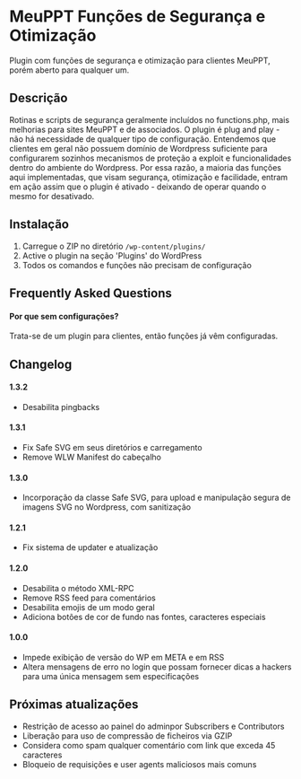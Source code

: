 # MeuPPT Funções de Segurança e Otimização

Plugin com funções de segurança e otimização para clientes MeuPPT, porém aberto para qualquer um.
 
## Descrição
 
Rotinas e scripts de segurança geralmente incluídos no functions.php, mais melhorias para sites MeuPPT e de associados. O plugin é plug and play - não há necessidade de qualquer tipo de configuração. Entendemos que clientes em geral não possuem domínio de Wordpress suficiente para configurarem sozinhos mecanismos de proteção a exploit e funcionalidades dentro do ambiente do Wordpress. Por essa razão, a maioria das funções aqui implementadas, que visam segurança, otimização e facilidade, entram em ação assim que o plugin é ativado - deixando de operar quando o mesmo for desativado.
 
## Instalação
 
1. Carregue o ZIP no diretório `/wp-content/plugins/`
2. Active o plugin na seção 'Plugins' do WordPress
3. Todos os comandos e funções não precisam de configuração
 
## Frequently Asked Questions
 
#### Por que sem configurações?
 
Trata-se de um plugin para clientes, então funções já vêm configuradas.
 
## Changelog 

#### 1.3.2
* Desabilita pingbacks

#### 1.3.1
* Fix Safe SVG em seus diretórios e carregamento
* Remove WLW Manifest do cabeçalho

#### 1.3.0
* Incorporação da classe Safe SVG, para upload e manipulação segura de imagens SVG no Wordpress, com sanitização

#### 1.2.1
* Fix sistema de updater e atualização

#### 1.2.0
* Desabilita o método XML-RPC
* Remove RSS feed para comentários
* Desabilita emojis de um modo geral
* Adiciona botões de cor de fundo nas fontes, caracteres especiais
 
#### 1.0.0
* Impede exibição de versão do WP em META e em RSS
* Altera mensagens de erro no login que possam fornecer dicas a hackers para uma única mensagem sem especificações

## Próximas atualizações

* Restrição de acesso ao painel do adminpor Subscribers e Contributors
* Liberação para uso de compressão de ficheiros via GZIP
* Considera como spam qualquer comentário com link que exceda 45 caracteres
* Bloqueio de requisições e user agents maliciosos mais comuns
